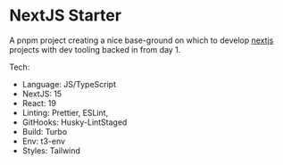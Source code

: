 # NextJS Starter

A pnpm project creating a nice base-ground on which to develop [nextjs](https://nextjs.org/) projects with dev tooling backed in from day 1.

Tech:

- Language: JS/TypeScript
- NextJS: 15
- React: 19
- Linting: Prettier, ESLint,
- GitHooks: Husky-LintStaged
- Build: Turbo
- Env: t3-env
- Styles: Tailwind
